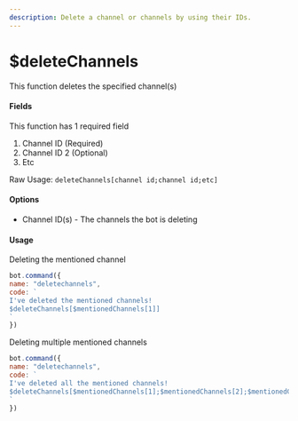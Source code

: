 ```yaml
---
description: Delete a channel or channels by using their IDs.
---
```


# $deleteChannels

This function deletes the specified channel(s)

#### Fields

This function has 1 required field

1. Channel ID (Required)
2. Channel ID 2 (Optional)
3. Etc

Raw Usage: `deleteChannels[channel id;channel id;etc]`

#### Options

* Channel ID(s) - The channels the bot is deleting

#### Usage

Deleting the mentioned channel

```javascript
bot.command({
name: "deletechannels", 
code: `
I've deleted the mentioned channels!
$deleteChannels[$mentionedChannels[1]]
` 
})
```

Deleting multiple mentioned channels

```javascript
bot.command({
name: "deletechannels", 
code: `
I've deleted all the mentioned channels!
$deleteChannels[$mentionedChannels[1];$mentionedChannels[2];$mentionedChannels[3]]
` 
})
```
